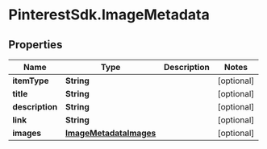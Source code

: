 # PinterestSdk.ImageMetadata

## Properties

Name | Type | Description | Notes
------------ | ------------- | ------------- | -------------
**itemType** | **String** |  | [optional] 
**title** | **String** |  | [optional] 
**description** | **String** |  | [optional] 
**link** | **String** |  | [optional] 
**images** | [**ImageMetadataImages**](ImageMetadataImages.md) |  | [optional] 


